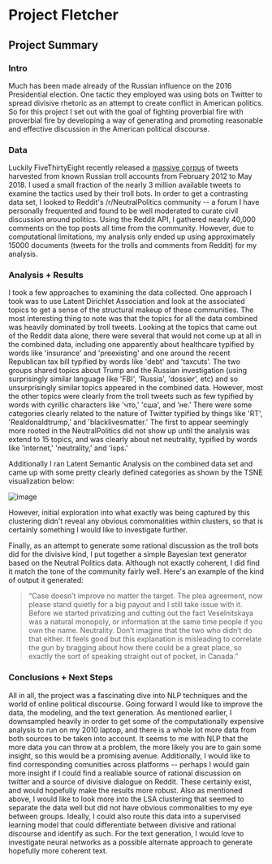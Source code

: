 # Project Fletcher

## Project Summary

### Intro
Much has been made already of the Russian influence on the 2016 Presidential election. One tactic they employed was using bots on Twitter to spread divisive rhetoric as an attempt to create conflict in American politics. So for this project I set out with the goal of fighting proverbial fire with proverbial fire by developing a way of generating and promoting reasonable and effective discussion in the American political discourse. 

### Data
Luckily FiveThirtyEight recently released a [massive corpus](https://github.com/fivethirtyeight/russian-troll-tweets) of tweets harvested from known Russian troll accounts from February 2012 to May 2018. I used a small fraction of the nearly 3 million available tweets to examine the tactics used by their troll bots. In order to get a contrasting data set, I looked to Reddit's /r/NeutralPolitics community -- a forum I have personally frequented and found to be well moderated to curate civil discussion around politics. Using the Reddit API, I gathered nearly 40,000 comments on the top posts all time from the community. However, due to computational limitations, my analysis only ended up using approximately 15000 documents (tweets for the trolls and comments from Reddit) for my analysis. 

### Analysis + Results
I took a few approaches to examining the data collected. One approach I took was to use Latent Dirichlet Association and look at the associated topics to get a sense of the structural makeup of these communities. The most interesting thing to note was that the topics for all the data combined was heavily dominated by troll tweets. Looking at the topics that came out of the Reddit data alone, there were several that would not come up at all in the combined data, including one apparently about healthcare typified by words like 'insurance' and 'preexisting' and one around the recent Republican tax bill typified by words like 'debt' and 'taxcuts'. The two groups shared topics about Trump and the Russian investigation (using surprisingly similar language like 'FBI', 'Russia', 'dossier', etc) and so unsurprisingly similar topics appeared in the combined data. However, most the other topics were clearly from the troll tweets such as few typified by words with cyrillic characters like 'что,' 'сша', and 'не.' There were some categories clearly related to the nature of Twitter typified by things like 'RT', 'Realdonaldtrump,' and 'blacklivesmatter.' The first to appear seemingly more rooted in the NeutralPolitics did not show up until the analysis was extend to 15 topics, and was clearly about net neutrality, typified by words like 'internet,' 'neutrality,' and 'isps.' 

Additionally I ran Latent Semantic Analysis on the combined data set and came up with some pretty clearly defined categories as shown by the TSNE visualization below:

![image](https://github.com/sgbroer/project_fletcher/tsne.png "TSNE projection of LSA")


However, initial exploration into what exactly was being captured by this clustering didn't reveal any obvious commonalities within clusters, so that is certainly something I would like to investigate further.

Finally, as an attempt to generate some rational discussion as the troll bots did for the divisive kind, I put together a simple Bayesian text generator based on the Neutral Politics data. Although not exactly coherent, I did find it match the tone of the community fairly well. Here's an example of the kind of output it generated:

>“Case doesn’t improve no matter the target. The plea agreement, now please stand quietly for a big payout and I still take issue with it. Before we started privatizing and cutting out the fact Veselnitskaya was a natural monopoly, or information at the same time people if you own the name. Neutrality. Don’t imagine that the two who didn’t do that either. It feels good but this explanation is misleading to correlate the gun by bragging about how there could be a great place, so exactly the sort of speaking straight out of pocket, in Canada.”

### Conclusions + Next Steps
All in all, the project was a fascinating dive into NLP techniques and the world of online political discourse. Going forward I would like to improve the data, the modeling, and the text generation. As mentioned earlier, I downsampled heavily in order to get some of the computationally expensive analysis to run on my 2010 laptop, and there is a whole lot more data from both sources to be taken into account. It seems to me with NLP that the more data you can throw at a problem, the more likely you are to gain some insight, so this would be a promising avenue. Additionally, I would like to find corresponding comunities across platforms -- perhaps I would gain more insight if I could find a realiable source of rational discussion on twitter and a source of divisive dialogue on Reddit. These certainly exist, and would hopefully make the results more robust. Also as mentioned above, I would like to look more into the LSA clustering that seemed to separate the data well but did not have obvious commonalities to my eye between groups. Ideally, I could also route this data into a supervised learning model that could differentiate between divisive and rational discourse and identify as such. For the text generation, I would love to investigate neural networks as a possible alternate approach to generate hopefully more coherent text.
